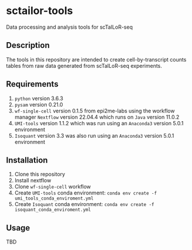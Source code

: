 # sctailor-tools
Data processing and analysis tools for scTaILoR-seq

## Description
The tools in this repository are intended to create cell-by-transcript counts tables from raw data generated from scTaILoR-seq experiments.

## Requirements
1) `python` version 3.6.3
2) `pysam` version 0.21.0
3) `wf-single-cell` version 0.1.5 from epi2me-labs using the workflow manager `Nextflow` version 22.04.4 which runs on `Java` version 11.0.2
4) `UMI-tools` version 1.1.2 which was run using an `Anaconda3` version 5.0.1  environment
5) `Isoquant` version 3.3 was also run using an `Anaconda3` version 5.0.1 environment

## Installation
1) Clone this repository
2) Install nextflow
3) Clone `wf-single-cell` workflow
4) Create `UMI-tools` conda environment: `conda env create -f umi_tools_conda_enviroment.yml`
5) Create `Isoquant` conda environment: `conda env create -f isoquant_conda_enviroment.yml`

## Usage
TBD
